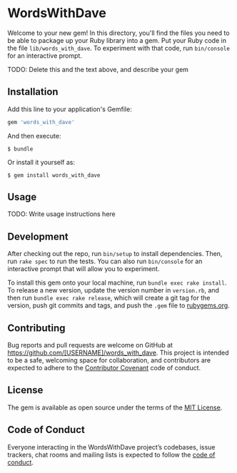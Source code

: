 # WordsWithDave

Welcome to your new gem! In this directory, you'll find the files you need to be able to package up your Ruby library into a gem. Put your Ruby code in the file `lib/words_with_dave`. To experiment with that code, run `bin/console` for an interactive prompt.

TODO: Delete this and the text above, and describe your gem

## Installation

Add this line to your application's Gemfile:

```ruby
gem 'words_with_dave'
```

And then execute:

    $ bundle

Or install it yourself as:

    $ gem install words_with_dave

## Usage

TODO: Write usage instructions here

## Development

After checking out the repo, run `bin/setup` to install dependencies. Then, run `rake spec` to run the tests. You can also run `bin/console` for an interactive prompt that will allow you to experiment.

To install this gem onto your local machine, run `bundle exec rake install`. To release a new version, update the version number in `version.rb`, and then run `bundle exec rake release`, which will create a git tag for the version, push git commits and tags, and push the `.gem` file to [rubygems.org](https://rubygems.org).

## Contributing

Bug reports and pull requests are welcome on GitHub at https://github.com/[USERNAME]/words_with_dave. This project is intended to be a safe, welcoming space for collaboration, and contributors are expected to adhere to the [Contributor Covenant](http://contributor-covenant.org) code of conduct.

## License

The gem is available as open source under the terms of the [MIT License](https://opensource.org/licenses/MIT).

## Code of Conduct

Everyone interacting in the WordsWithDave project’s codebases, issue trackers, chat rooms and mailing lists is expected to follow the [code of conduct](https://github.com/[USERNAME]/words_with_dave/blob/master/CODE_OF_CONDUCT.md).
